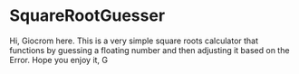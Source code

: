 # SquareRootGuesser

Hi, Giocrom here.
This is a very simple square roots calculator that functions by guessing a floating number and then adjusting it based on the Error.
Hope you enjoy it,
G
